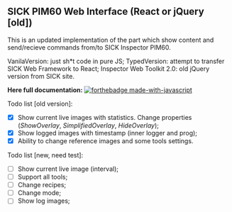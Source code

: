 ## SICK PIM60 Web Interface (React or jQuery [old])

This is an updated implementation of the part which show content and send/recieve commands from/to SICK Inspector PIM60.

VanilaVersion: just sh*t code in pure JS;
TypedVersion: attempt to transfer SICK Web Framework to React;
Inspector Web Toolkit 2.0: old jQuery version from SICK site.

**Here full documentation:**
[![forthebadge made-with-javascript](http://ForTheBadge.com/images/badges/made-with-javascript.svg)](https://github.com/WildEgor/InspectorPIM60/tree/main/docs)

Todo list [old version]:
 - [x] Show current live images with statistics. Change properties (*ShowOverlay*, *SimplifiedOverlay*, *HideOverlay*);
 - [x] Show logged images with timestamp (inner logger and prog);
 - [x] Ability to change reference images and some tools settings.

Todo list [new, need test]:
- [ ] Show current live image (interval);
- [ ] Support all tools;
- [ ] Change recipes;
- [ ] Change mode;
- [ ] Show log images;
